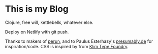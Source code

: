 # This is my Blog

Clojure, free will, kettlebells, whatever else.

Deploy on Netlify with git push.

Thanks to makers of [perun](perun.io), and to Paulus
Esterhazy's [presumably.de](presumably.de) for inspiration/code. CSS is inspired by
from [Klim Type Foundry](klim.co.nz).
